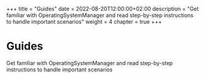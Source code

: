 +++
title = "Guides"
date = 2022-08-20T12:00:00+02:00
description = "Get familiar with OperatingSystemManager and read step-by-step instructions to handle important scenarios"
weight = 4
chapter = true
+++

# Guides

Get familiar with OperatingSystemManager and read step-by-step instructions to handle important scenarios
